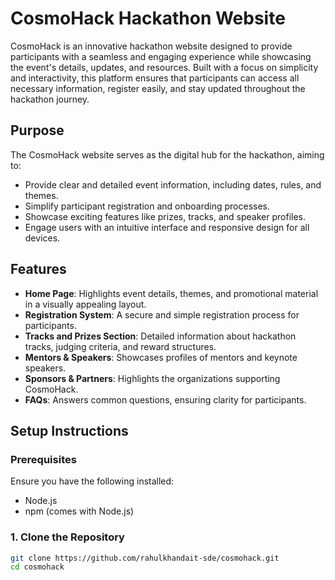 # CosmoHack Hackathon Website

CosmoHack is an innovative hackathon website designed to provide participants with a seamless and engaging experience while showcasing the event's details, updates, and resources. Built with a focus on simplicity and interactivity, this platform ensures that participants can access all necessary information, register easily, and stay updated throughout the hackathon journey.

## Purpose

The CosmoHack website serves as the digital hub for the hackathon, aiming to:  
- Provide clear and detailed event information, including dates, rules, and themes.  
- Simplify participant registration and onboarding processes.  
- Showcase exciting features like prizes, tracks, and speaker profiles.  
- Engage users with an intuitive interface and responsive design for all devices.

## Features

- **Home Page**: Highlights event details, themes, and promotional material in a visually appealing layout.  
- **Registration System**: A secure and simple registration process for participants.  
- **Tracks and Prizes Section**: Detailed information about hackathon tracks, judging criteria, and reward structures.  
- **Mentors & Speakers**: Showcases profiles of mentors and keynote speakers.  
- **Sponsors & Partners**: Highlights the organizations supporting CosmoHack.  
- **FAQs**: Answers common questions, ensuring clarity for participants.

## Setup Instructions

### Prerequisites

Ensure you have the following installed:
- Node.js  
- npm (comes with Node.js)

### 1. Clone the Repository

```bash
git clone https://github.com/rahulkhandait-sde/cosmohack.git
cd cosmohack
```
